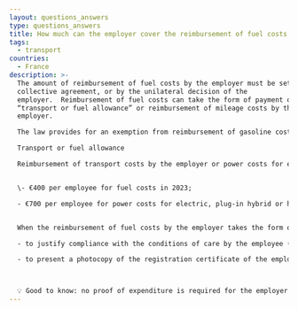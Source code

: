 ```yaml
---
layout: questions_answers
type: questions_answers
title: How much can the employer cover the reimbursement of fuel costs in 2023?
tags:
  - transport
countries:
  - France
description: >-
  The amount of reimbursement of fuel costs by the employer must be set by the
  collective agreement, or by the unilateral decision of the
  employer.  Reimbursement of fuel costs can take the form of payment of a
  “transport or fuel allowance” or reimbursement of mileage costs by the
  employer.

  The law provides for an exemption from reimbursement of gasoline costs by the employer up to a certain limit.

  Transport or fuel allowance

  Reimbursement of transport costs by the employer or power costs for electric vehicles (rechargeable hybrids or hydrogen) is exempt from social security contributions up to an annual limit of:


  \- €400 per employee for fuel costs in 2023;

  - €700 per employee for power costs for electric, plug-in hybrid or hydrogen vehicles in 2023.


  When the reimbursement of fuel costs by the employer takes the form of a “transport or fuel allowance”, the latter must be able to:

  - to justify compliance with the conditions of care by the employee (distance between home and place of work, employee's working hours);

  - to present a photocopy of the registration certificate of the employee's personal vehicle.



  💡 Good to know: no proof of expenditure is required for the employer to benefit from the exemption from social security contributions for the year 2023, when the reimbursement of employees' gasoline costs does not exceed the amounts established by law.
---
```

